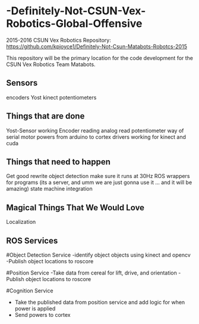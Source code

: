 # -Definitely-Not-CSUN-Vex-Robotics-Global-Offensive

2015-2016 CSUN Vex Robotics Repository: https://github.com/kpjoyce1/Definitely-Not-Csun-Matabots-Robotcs-2015

This repository will be the primary location for the code development for the CSUN Vex Robotics Team Matabots.

Sensors
-------
encoders
Yost
kinect
potentiometers

Things that are done
--------------------
Yost-Sensor working
Encoder reading
analog read potentiometer
way of serial motor powers from arduino to cortex
drivers working for kinect and cuda

Things that need to happen
--------------------------
Get good
rewrite object detection make sure it runs at 30Hz
ROS wrappers for programs (its a server, and umm we  are just gonna use it
                           ... and it will be amazing)
state machine
integration


Magical Things That We Would Love
---------------------------------
Localization



ROS Services
------------
#Object Detection Service
-identify object objects using kinect and opencv
-Publish object locations to roscore

#Position Service
-Take data from cereal for lift, drive, and orientation
-Publish object locations to roscore

#Cognition Service
- Take the published data from position service and add logic for when power is applied
- Send powers to cortex


